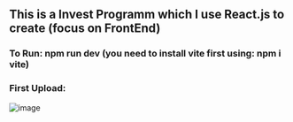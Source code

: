 ## This is a Invest Programm which I use React.js to create (focus on FrontEnd)
### To Run: npm run dev (you need to install vite first using: npm i vite)
### First Upload: 
![image](https://github.com/dangminh214/Investment-App-using-React/assets/51837721/ddc8fddb-3ed9-4e6f-867f-75b69b40b0c1)
